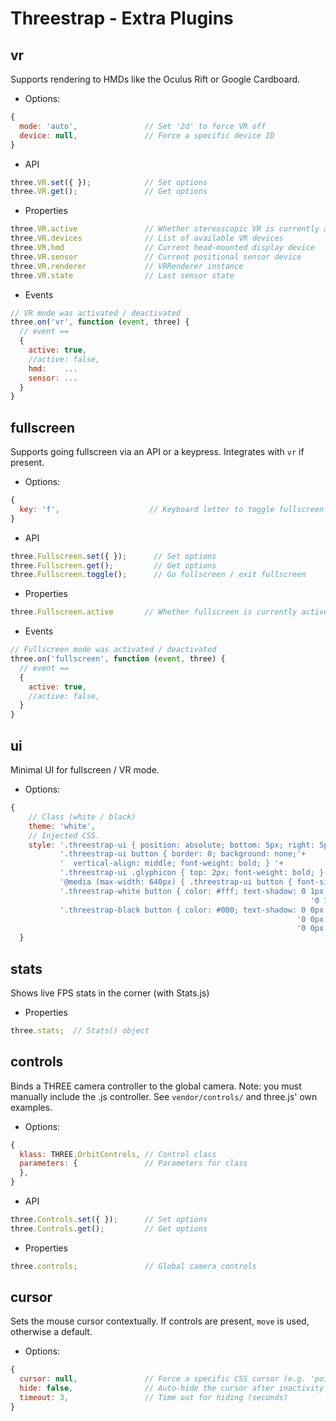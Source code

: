 Threestrap - Extra Plugins
===

vr
---
Supports rendering to HMDs like the Oculus Rift or Google Cardboard.

* Options:

```javascript
{
  mode: 'auto',               // Set '2d' to force VR off
  device: null,               // Force a specific device ID
}
```

* API

```javascript
three.VR.set({ });            // Set options
three.VR.get();               // Get options
```

* Properties

```javascript
three.VR.active               // Whether stereoscopic VR is currently active
three.VR.devices              // List of available VR devices
three.VR.hmd                  // Current head-mounted display device
three.VR.sensor               // Current positional sensor device
three.VR.renderer             // VRRenderer instance
three.VR.state                // Last sensor state
```

* Events

```javascript
// VR mode was activated / deactivated
three.on('vr', function (event, three) {
  // event ==
  {
    active: true,
    //active: false,
    hmd:    ...
    sensor: ...
  }
}
```

fullscreen
---
Supports going fullscreen via an API or a keypress. Integrates with `vr` if present.

* Options:

```javascript
{
  key: 'f',                    // Keyboard letter to toggle fullscreen mode with (e.g. 'f') or 'null' to disable
}
```

* API

```javascript
three.Fullscreen.set({ });      // Set options
three.Fullscreen.get();         // Get options
three.Fullscreen.toggle();      // Go fullscreen / exit fullscreen
```

* Properties

```javascript
three.Fullscreen.active       // Whether fullscreen is currently active
```

* Events

```javascript
// Fullscreen mode was activated / deactivated
three.on('fullscreen', function (event, three) {
  // event ==
  {
    active: true,
    //active: false,
  }
}
```

ui
---
Minimal UI for fullscreen / VR mode.

* Options:
```javascript
{
    // Class (white / black)
    theme: 'white',
    // Injected CSS.
    style: '.threestrap-ui { position: absolute; bottom: 5px; right: 5px; float: left; }'+
           '.threestrap-ui button { border: 0; background: none;'+
           '  vertical-align: middle; font-weight: bold; } '+
           '.threestrap-ui .glyphicon { top: 2px; font-weight: bold; } '+
           '@media (max-width: 640px) { .threestrap-ui button { font-size: 120% } }'+
           '.threestrap-white button { color: #fff; text-shadow: 0 1px 1px rgba(0, 0, 0, 1), '+
                                                                   '0 1px 3px rgba(0, 0, 0, 1); }'+
           '.threestrap-black button { color: #000; text-shadow: 0 0px 1px rgba(255, 255, 255, 1), '+
                                                                '0 0px 2px rgba(255, 255, 255, 1), '+
                                                                '0 0px 2px rgba(255, 255, 255, 1) }'
  }
```

stats
---
Shows live FPS stats in the corner (with Stats.js)

* Properties

```javascript
three.stats;  // Stats() object
```

controls
---
Binds a THREE camera controller to the global camera. Note: you must manually include the .js controller. See `vendor/controls/` and three.js' own examples.

* Options:

```javascript
{
  klass: THREE.OrbitControls, // Control class
  parameters: {               // Parameters for class
  },
}
```

* API

```javascript
three.Controls.set({ });      // Set options
three.Controls.get();         // Get options
```

* Properties

```javascript
three.controls;               // Global camera controls
```

cursor
---
Sets the mouse cursor contextually. If controls are present, `move` is used, otherwise a default.

* Options:

```javascript
{
  cursor: null,               // Force a specific CSS cursor (e.g. 'pointer')
  hide: false,                // Auto-hide the cursor after inactivity
  timeout: 3,                 // Time out for hiding (seconds)
}
```

